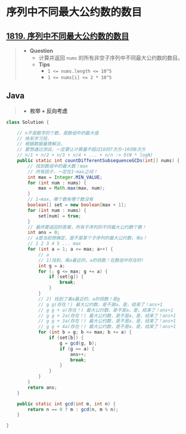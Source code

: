 # 序列中不同最大公约数的数目

## [1819. 序列中不同最大公约数的数目](https://leetcode.cn/problems/number-of-different-subsequences-gcds/)

> - **Question**
>   - 计算并返回 `nums` 的所有非空子序列中不同最大公约数的数目。
>   - **Tips**
>     - `1 <= nums.length <= 10^5`
>     - `1 <= nums[i] <= 2 * 10^5`

## Java

> - **枚举 + 反向考虑**

```java
class Solution {

    // n不是数字的个数，是数组中的最大值
    // 体系学习班，
    // 根据数据量猜解法，
    // 要想通过测试，一定要让计算量不超过10的7次方~10的8次方
    // n/1 + n/2 + n/3 + n/4 + ... + n/n -> O(N * logN)
    public static int countDifferentSubsequenceGCDs(int[] nums) {
        // 找到数组中的最大数！max
        // 所有因子，一定在1~max之间！
        int max = Integer.MIN_VALUE;
        for (int num : nums) {
            max = Math.max(max, num);
        }
        // 1~max，哪个数有哪个数没有
        boolean[] set = new boolean[max + 1];
        for (int num : nums) {
            set[num] = true;
        }
        // 最终要返回的答案，所有子序列的不同最大公约数个数！
        int ans = 0;
        // a是当前想确定，是不是某个子序列的最大公约数，有a！
        // 1 2 3 4 5 ... max
        for (int a = 1; a <= max; a++) {
            // a
            // 1)找到，离a最近的，a的倍数！在数组中存在的!
            int g = a;
            for (; g <= max; g += a) {
                if (set[g]) {
                    break;
                }
            }
            // 2) 找到了离a最近的、a的倍数！是g
            // g g(存在！) 最大公约数，是不是a，是，结束了！ans+1
            // g g + a(存在！) 最大公约数，是不是a，是，结束了！ans+1
            // g g + 2a(存在！) 最大公约数，是不是a，是，结束了！ans+1
            // g g + 3a(存在！) 最大公约数，是不是a，是，结束了！ans+1
            // g g + 4a(存在！) 最大公约数，是不是a，是，结束了！ans+1
            for (int b = g; b <= max; b += a) {
                if (set[b]) {
                    g = gcd(g, b);
                    if (g == a) {
                        ans++;
                        break;
                    }
                }
            }
        }
        return ans;
    }

    public static int gcd(int m, int n) {
        return n == 0 ? m : gcd(n, m % n);
    }

}
```
